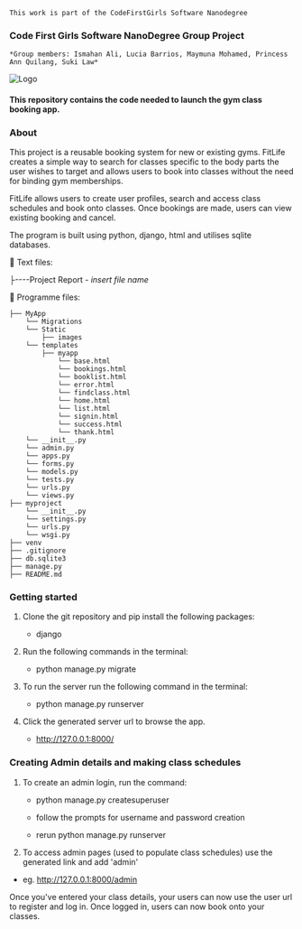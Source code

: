     This work is part of the CodeFirstGirls Software Nanodegree
### Code First Girls Software NanoDegree Group Project
    *Group members: Ismahan Ali, Lucia Barrios, Maymuna Mohamed, Princess Ann Quilang, Suki Law*
![Logo](https://github.com/LuciaBV/CFGProject/blob/3fdc41172e61c9b43e91d8aa287bf67be998eb95/myapp/static/FitLifeWebsite/images/Screenshot%202022-10-25%20at%2020.23.52.png)

#### This repository contains the code needed to launch the gym class booking app.

### About

This project is a reusable booking system for new or existing gyms. FitLife creates a simple way to search for classes specific to the body parts the user wishes to target and allows users to book into classes without the need for binding gym memberships.

FitLife allows users to create user profiles, search and access class schedules and book onto classes. Once bookings are made, users can view existing booking and cancel.

The program is built using python, django, html and utilises sqlite databases. 

:open_book: Text files:

├----Project Report - *insert file name*

:open_file_folder: Programme files:

    ├── MyApp
        └── Migrations
        └── Static
            ├── images
        └── templates 
            ├── myapp
                └── base.html
                └── bookings.html
                └── booklist.html
                └── error.html
                └── findclass.html
                └── home.html
                └── list.html
                └── signin.html
                └── success.html
                └── thank.html
        └── __init__.py
        └── admin.py   
        └── apps.py
        └── forms.py
        └── models.py
        └── tests.py
        └── urls.py
        └── views.py
    ├── myproject
        └── __init__.py
        └── settings.py
        └── urls.py
        └── wsgi.py
    ├── venv
    ├── .gitignore
    ├── db.sqlite3
    ├── manage.py
    ├── README.md

### Getting started
1. Clone the git repository and pip install the following packages:

   - django

2. Run the following commands in the terminal:
    
   - python manage.py migrate
3. To run the server run the following command in the terminal:

   - python manage.py runserver

4. Click the generated server url to browse the app. 

   - http://127.0.0.1:8000/

### Creating Admin details and making class schedules
1. To create an admin login, run the command:

   - python manage.py createsuperuser 

   - follow the prompts for username and password creation
   
   - rerun python manage.py runserver

2. To access admin pages (used to populate class schedules) use the generated link and add 'admin'
    
- eg. http://127.0.0.1:8000/admin

Once you've entered your class details, your users can now use the user url to register and log in. Once logged in, users can now book onto your classes.
